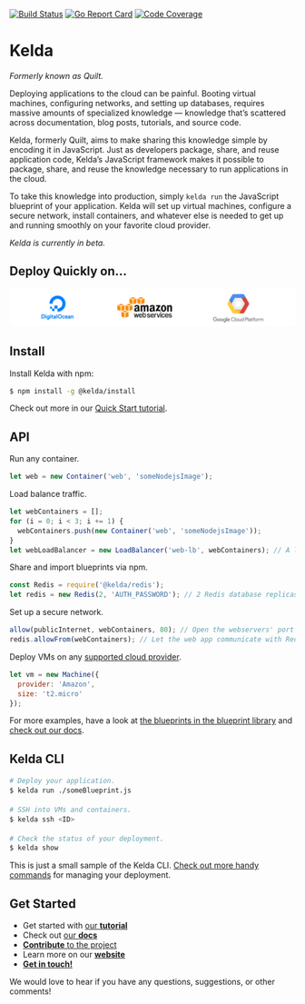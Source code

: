 [![Build Status](https://travis-ci.org/kelda/kelda.svg?branch=master)](https://travis-ci.org/kelda/kelda)
[![Go Report Card](https://goreportcard.com/badge/github.com/kelda/kelda)](https://goreportcard.com/report/github.com/kelda/kelda)
[![Code Coverage](https://codecov.io/gh/kelda/kelda/branch/master/graph/badge.svg)](https://codecov.io/gh/kelda/kelda)

# Kelda
_Formerly known as Quilt._

Deploying applications to the cloud can be painful. Booting virtual machines, configuring
networks, and setting up databases, requires massive amounts of specialized knowledge —
knowledge that’s scattered across documentation, blog posts, tutorials, and source code.

Kelda, formerly Quilt, aims to make sharing this knowledge simple by encoding
it in JavaScript.  Just as developers package, share, and reuse application
code, Kelda’s JavaScript framework makes it possible to package, share, and
reuse the knowledge necessary to run applications in the cloud.

To take this knowledge into production, simply `kelda run` the JavaScript blueprint of
your application. Kelda will set up virtual machines, configure a secure network, install
containers, and whatever else is needed to get up and running smoothly on your favorite
cloud provider.

*Kelda is currently in beta.*

## Deploy Quickly on...

![providers](./docs/source/images/providers.png)

## Install

Install Kelda with npm:

```bash
$ npm install -g @kelda/install
```
Check out more in our [Quick Start tutorial](http://docs.kelda.io/#quick-start).

## API

Run any container.

[//]: # (b1)
<!-- const {Container, LoadBalancer, Machine, allow, publicInternet} = require('kelda'); -->
```javascript
let web = new Container('web', 'someNodejsImage');
```

Load balance traffic.

[//]: # (b1)
```javascript
let webContainers = [];
for (i = 0; i < 3; i += 1) {
  webContainers.push(new Container('web', 'someNodejsImage'));
}
let webLoadBalancer = new LoadBalancer('web-lb', webContainers); // A load balancer over 3 containers.
```

Share and import blueprints via npm.

[//]: # (b1)
```javascript
const Redis = require('@kelda/redis');
let redis = new Redis(2, 'AUTH_PASSWORD'); // 2 Redis database replicas.
```

Set up a secure network.

[//]: # (b1)
```javascript
allow(publicInternet, webContainers, 80); // Open the webservers' port 80 to the public internet.
redis.allowFrom(webContainers); // Let the web app communicate with Redis.
```

Deploy VMs on any [supported cloud provider](#deploy-quickly-on).

[//]: # (b1)
```javascript
let vm = new Machine({
  provider: 'Amazon',
  size: 't2.micro'
});
```

For more examples, have a look at [the blueprints in the blueprint library](http://docs.kelda.io/#blueprint-library)
and [check out our docs](http://docs.kelda.io).

## Kelda CLI

```bash
# Deploy your application.
$ kelda run ./someBlueprint.js

# SSH into VMs and containers.
$ kelda ssh <ID>

# Check the status of your deployment.
$ kelda show
```

This is just a small sample of the Kelda CLI. [Check out more handy commands](http://docs.kelda.io/#kelda-cli) for managing your deployment.

## Get Started

* Get started with [our **tutorial**](http://docs.kelda.io/#quick-start)
* Check out [our **docs**](http://docs.kelda.io/)
* [**Contribute** to the project](http://docs.kelda.io/#developing-kelda)
* Learn more on our [**website**](http://kelda.io)
* [**Get in touch!**](http://kelda.io/#contact)

We would love to hear if you have any questions, suggestions, or other comments!
